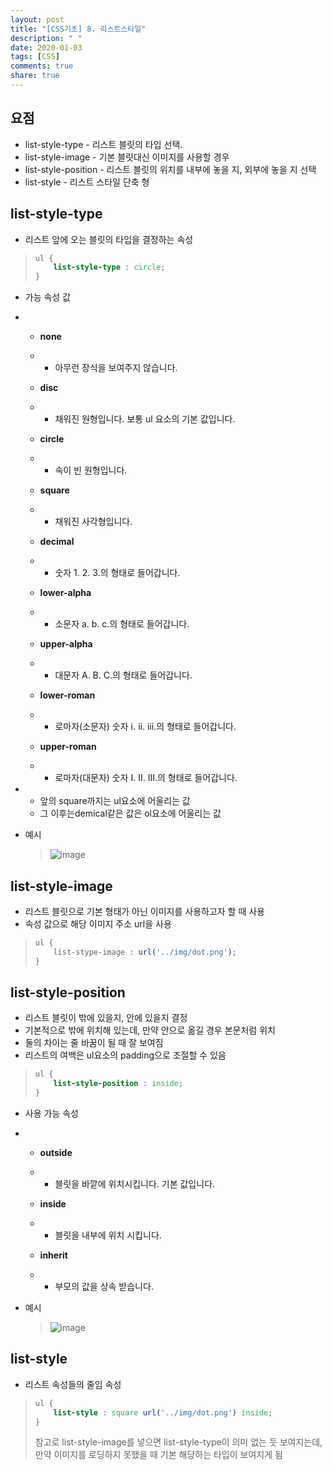 ```yaml
---
layout: post
title: "[CSS기초] 8. 리스트스타일"
description: " "
date: 2020-01-03
tags: [CSS]
comments: true
share: true
---
```


## 요점

- list-style-type - 리스트 블릿의     타입 선택.
- list-style-image - 기본     블릿대신 이미지를 사용할 경우
- list-style-position - 리스트     블릿의 위치를 내부에 놓을 지, 외부에 놓을 지 선택
- list-style - 리스트 스타일 단축 형

 

## list-style-type

- 리스트 앞에 오는 블릿의 타입을 결정하는 속성

> ```CSS
> ul {
>     list-style-type : circle;
> }
> ```

- 가능 속성 값

- - **none**

  - - 아무런 장식을 보여주지 않습니다.

  - **disc**

  - - 채워진 원형입니다. 보통 ul 요소의 기본       값입니다.

  - **circle**

  - - 속이 빈 원형입니다.

  - **square**

  - - 채워진 사각형입니다.

  - **decimal**

  - - 숫자 1. 2. 3.의 형태로 들어갑니다.

  - **lower-alpha**

  - - 소문자 a. b. c.의 형태로       들어갑니다.

  - **upper-alpha**

  - - 대문자 A. B. C.의 형태로       들어갑니다.

  - **lower-roman**

  - - 로마자(소문자) 숫자 ⅰ. ⅱ. ⅲ.의       형태로 들어갑니다.

  - **upper-roman**

  - - 로마자(대문자) 숫자 Ⅰ. Ⅱ. Ⅲ.의       형태로 들어갑니다.

- - 앞의 square까지는 ul요소에 어울리는 값
  - 그 이후는demical같은 값은 ol요소에 어울리는 값

- 예시

  > ![image](https://github.com/colinch4/colinch4.github.io/blob/master/_posts/2020/CSS/images/list-style.png?raw=true)



## list-style-image

- 리스트 블릿으로 기본 형태가 아닌 이미지를 사용하고자 할 때 사용
- 속성 값으로 해당 이미지 주소 url을 사용

> ```CSS
> ul {
>     list-stype-image : url('../img/dot.png');
> }
> ```

## list-style-position

- 리스트 블릿이 밖에 있을지, 안에 있을지 결정
- 기본적으로 밖에 위치해 있는데, 만약 안으로 옮길 경우 본문처럼 위치
- 둘의 차이는 줄 바꿈이 될 때 잘 보여짐
- 리스트의 여백은 ul요소의 padding으로 조절할 수 있음

> ```CSS
> ul {
>     list-style-position : inside;
> }
> ```

- 사용 가능 속성

- - **outside**

  - - 블릿을 바깥에 위치시킵니다. 기본       값입니다.

  - **inside**

  - - 블릿을 내부에 위치 시킵니다.

  - **inherit**

  - - 부모의 값을 상속 받습니다.

- 예시

  > ![image](https://github.com/colinch4/colinch4.github.io/blob/master/_posts/2020/CSS/images/list-style2.png?raw=true)

## list-style

- 리스트 속성들의 줄임 속성

> ```CSS
> ul {
>     list-style : square url('../img/dot.png') inside;
> }
> ```
>
> 참고로 list-style-image를 넣으면 list-style-type이 의미 없는 듯 보여지는데, 만약 이미지를 로딩하지 못했을 때 기본 해당하는 타입이 보여지게 됨
